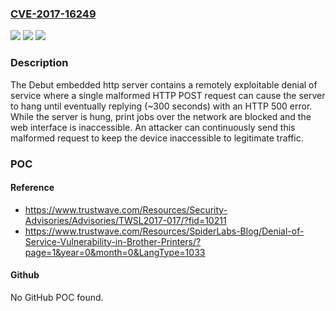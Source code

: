 ### [CVE-2017-16249](https://cve.mitre.org/cgi-bin/cvename.cgi?name=CVE-2017-16249)
![](https://img.shields.io/static/v1?label=Product&message=n%2Fa&color=blue)
![](https://img.shields.io/static/v1?label=Version&message=n%2Fa&color=blue)
![](https://img.shields.io/static/v1?label=Vulnerability&message=n%2Fa&color=brighgreen)

### Description

The Debut embedded http server contains a remotely exploitable denial of service where a single malformed HTTP POST request can cause the server to hang until eventually replying (~300 seconds) with an HTTP 500 error. While the server is hung, print jobs over the network are blocked and the web interface is inaccessible. An attacker can continuously send this malformed request to keep the device inaccessible to legitimate traffic.

### POC

#### Reference
- https://www.trustwave.com/Resources/Security-Advisories/Advisories/TWSL2017-017/?fid=10211
- https://www.trustwave.com/Resources/SpiderLabs-Blog/Denial-of-Service-Vulnerability-in-Brother-Printers/?page=1&year=0&month=0&LangType=1033

#### Github
No GitHub POC found.

